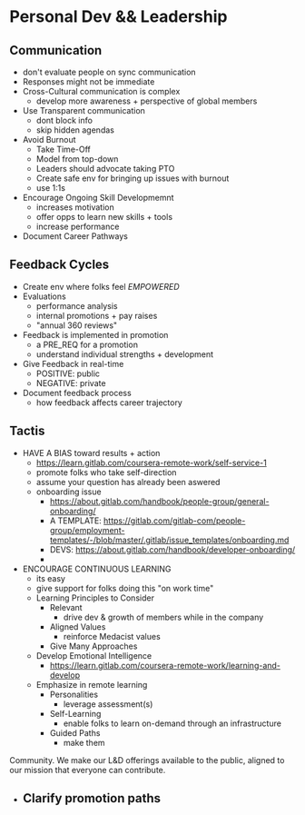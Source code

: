 # Personal Dev && Leadership

## Communication

- don't evaluate people on sync communication
- Responses might not be immediate
- Cross-Cultural communication is complex
  - develop more awareness + perspective of global members
- Use Transparent communication
  - dont block info
  - skip hidden agendas
- Avoid Burnout
  - Take Time-Off
  - Model from top-down
  - Leaders should advocate taking PTO
  - Create safe env for bringing up issues with burnout
  - use 1:1s
- Encourage Ongoing Skill Developmemnt
  - increases motivation
  - offer opps to learn new skills + tools
  - increase performance
- Document Career Pathways

## Feedback Cycles

- Create env where folks feel _EMPOWERED_
- Evaluations
  - performance analysis
  - internal promotions + pay raises
  - "annual 360 reviews"
- Feedback is implemented in promotion
  - a PRE_REQ for a promotion
  - understand individual strengths + development
- Give Feedback in real-time
  - POSITIVE: public
  - NEGATIVE: private
- Document feedback process
  - how feedback affects career trajectory

## Tactis

- HAVE A BIAS toward results + action
  - https://learn.gitlab.com/coursera-remote-work/self-service-1
  - promote folks who take self-direction
  - assume your question has already been aswered
  - onboarding issue
    - https://about.gitlab.com/handbook/people-group/general-onboarding/
    - A TEMPLATE: https://gitlab.com/gitlab-com/people-group/employment-templates/-/blob/master/.gitlab/issue_templates/onboarding.md
    - DEVS: https://about.gitlab.com/handbook/developer-onboarding/
    -
- ENCOURAGE CONTINUOUS LEARNING
  - its easy
  - give support for folks doing this "on work time"
  - Learning Principles to Consider
    - Relevant
      - drive dev & growth of members while in the company
    - Aligned Values
      - reinforce Medacist values
    - Give Many Approaches
  - Develop Emotional Intelligence
    - https://learn.gitlab.com/coursera-remote-work/learning-and-develop
  - Emphasize in remote learning
    - Personalities
      - leverage assessment(s)
    - Self-Learning
      - enable folks to learn on-demand through an infrastructure
    - Guided Paths
      - make them

Community. We make our L&D offerings available to the public, aligned to our mission that everyone can contribute.

- Clarify promotion paths
  -
